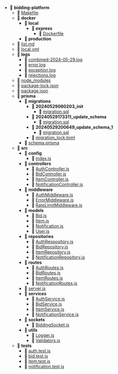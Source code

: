 - 📂 __bidding\-platform__
   - 📄 [Makefile](Makefile)
   - 📂 __docker__
     - 📂 __local__
       - 📂 __express__
         - 📄 [Dockerfile](docker/local/express/Dockerfile)
     - 📂 __production__
   - 📄 [list.md](list.md)
   - 📄 [local.yml](local.yml)
   - 📂 __logs__
     - 📄 [combined\-2024\-05\-29.log](logs/combined-2024-05-29.log)
     - 📄 [error.log](logs/error.log)
     - 📄 [exception.log](logs/exception.log)
     - 📄 [rejections.log](logs/rejections.log)
   - 📄 [node\_modules](node_modules)
   - 📄 [package\-lock.json](package-lock.json)
   - 📄 [package.json](package.json)
   - 📂 __prisma__
     - 📂 __migrations__
       - 📂 __20240529060203\_init__
         - 📄 [migration.sql](prisma/migrations/20240529060203_init/migration.sql)
       - 📂 __20240529173311\_update\_schema__
         - 📄 [migration.sql](prisma/migrations/20240529173311_update_schema/migration.sql)
       - 📂 __20240529200649\_update\_schema\_1__
         - 📄 [migration.sql](prisma/migrations/20240529200649_update_schema_1/migration.sql)
       - 📄 [migration\_lock.toml](prisma/migrations/migration_lock.toml)
     - 📄 [schema.prisma](prisma/schema.prisma)
   - 📂 __src__
     - 📂 __config__
       - 📄 [index.js](src/config/index.js)
     - 📂 __controllers__
       - 📄 [AuthController.js](src/controllers/AuthController.js)
       - 📄 [BidController.js](src/controllers/BidController.js)
       - 📄 [ItemController.js](src/controllers/ItemController.js)
       - 📄 [NotificationController.js](src/controllers/NotificationController.js)
     - 📂 __middleware__
       - 📄 [AuthMiddleware.js](src/middleware/AuthMiddleware.js)
       - 📄 [ErrorMiddleware.js](src/middleware/ErrorMiddleware.js)
       - 📄 [RateLimitMiddleware.js](src/middleware/RateLimitMiddleware.js)
     - 📂 __models__
       - 📄 [Bid.js](src/models/Bid.js)
       - 📄 [Item.js](src/models/Item.js)
       - 📄 [Notification.js](src/models/Notification.js)
       - 📄 [User.js](src/models/User.js)
     - 📂 __repositories__
       - 📄 [AuthRespository.js](src/repositories/AuthRespository.js)
       - 📄 [BidRepository.js](src/repositories/BidRepository.js)
       - 📄 [ItemRepository.js](src/repositories/ItemRepository.js)
       - 📄 [NotificationRepository.js](src/repositories/NotificationRepository.js)
     - 📂 __routes__
       - 📄 [AuthRoutes.js](src/routes/AuthRoutes.js)
       - 📄 [BidRoutes.js](src/routes/BidRoutes.js)
       - 📄 [ItemRoutes.js](src/routes/ItemRoutes.js)
       - 📄 [NotificationRoutes.js](src/routes/NotificationRoutes.js)
     - 📄 [server.js](src/server.js)
     - 📂 __services__
       - 📄 [AuthService.js](src/services/AuthService.js)
       - 📄 [BidService.js](src/services/BidService.js)
       - 📄 [ItemService.js](src/services/ItemService.js)
       - 📄 [NotificationService.js](src/services/NotificationService.js)
     - 📂 __sockets__
       - 📄 [BiddingSocket.js](src/sockets/BiddingSocket.js)
     - 📂 __utils__
       - 📄 [Logger.js](src/utils/Logger.js)
       - 📄 [Validators.js](src/utils/Validators.js)
   - 📂 __tests__
     - 📄 [auth.test.js](tests/auth.test.js)
     - 📄 [bid.test.js](tests/bid.test.js)
     - 📄 [item.test.js](tests/item.test.js)
     - 📄 [notification.test.js](tests/notification.test.js)

